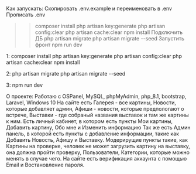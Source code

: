 Как запускать:
Скопировать .env.example и переименовать в .env
Прописать .env
>> composer install
>> php artisan key:generate
>> php artisan config:clear
>> php artisan cache:clear
>> npm install
Подключить ДБ
>> php artisan migrate
>> php artisan migrate --seed
Запустить фронт
>> npm run dev

1:
composer install
php artisan key:generate
php artisan config:clear
php artisan cache:clear
npm install

2:
php artisan migrate
php artisan migrate --seed

3:
npm run dev



О проекте:
Работаю с OSPanel, MySQL, phpMyAdmin, php_8.1, bootstrap, Laravel, Windows 10
На сайте есть Галерея - все картины, Новости, которые добавляет админ, Афиши - новости, которые предпологают о встрече, Выставки - где собраный названия выставок и там же картины к ним.
Есть личный кабинет, в котором есть пункты Мои картины, Добавить картину, Обо мне и Изменить информацию
Так же есть Админ панель, в которой есть пункты с добавление информации, такие как Добавить Новость, Афишу и Выставку. Модерирущие пункты такие, как Картины на проверке, человек не может загрузить картину на выставку, она должна пройти проверку, Пользователи, Категории, которые можно менять в случае чего.
На сайте есть верификация аккаунта с помощью Email и Востановление пароля.
